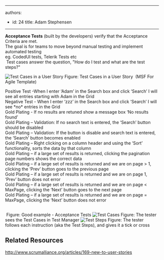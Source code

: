 

---
authors:
  - id: 24
    title: Adam Stephensen
---




<span class='intro'> <p><strong>Acceptance Tests</strong> (built by the developers) verify that the Acceptance Criteria are met.<br>
The goal is for teams to move beyond manual testing and implement automated testing <br>
eg. CodedUI tests, Telerik Tests etc<br>
&#160;Test cases answer the question, &quot;How do I test and what are the test steps?&quot;</p> </span>



<img src="/Management/RulesToBetterScrumUsingTFS/PublishingImages/acceptance-criteria-test-cases.jpg" alt="Test Cases in a User Story" class="ms-rteCustom-ImageArea" /> 
<span class="ms-rteCustom-FigureNormal">Figure&#58; Test Cases in a User Story&#160; (MSF For Agile Template)</span><br>
<p class="ms-rteCustom-GreyBox">Positive Test -When I enter ‘Adam’ in the Search box and click ‘Search’ I will see all entries starting with Adam in the Grid<br>
Negative Test - When I enter ‘zzz’ in the Search box and click ‘Search’ I will see *no* entries in the Grid<br>
Gold Plating - If no results are retuned show a message box ‘No results found’<br>
Gold Plating – Validation&#58; If no search text is entered, the ‘Search’ button should be disabled<br>
Gold Plating – Validation&#58; If the button is disable and search text is entered, the ‘Search’ button becomes enabled<br>
Gold Plating – Right clicking on a column header and using the ‘Sort’ functionality, sorts the data by that column<br>
Gold Plating – if a large set of results is returned, clicking the pagination page numbers shows the correct data<br>
Gold Plating – if a large set of results is returned and we are on page &gt; 1, clicking the ‘Prev’ button goes to the previous page<br>
Gold Plating – if a large set of results is returned and we are on page 1, ‘Prev’ button does not error<br>
Gold Plating – if a large set of results is returned and we are on page &lt; MaxPage, clicking the ‘Next’ button goes to the next page<br>
Gold Plating – if a large set of results is returned and we are on page = MaxPage, clicking the ‘Next’ button does not error<br>
<br>
</p>
<span class="ms-rteCustom-FigureGood">&#160;Figure&#58; Good example - Acceptance Tests</span>

<img src="/Management/RulesToBetterScrumUsingTFS/PublishingImages/test-cases.jpg" alt="Test Cases" class="ms-rteCustom-ImageArea" />
<span class="ms-rteCustom-FigureNormal">Figure&#58; The tester sees the Test Cases in Test Manager</span>

<img src="/Management/RulesToBetterScrumUsingTFS/PublishingImages/test-steps.jpg" alt="Test Steps" class="ms-rteCustom-ImageArea" />
<span class="ms-rteCustom-FigureNormal">Figure&#58; The tester follows each instruction (aka the Test Steps), and gives it a tick or cross</span>

<h2>Related Resources</h2>
<p><a href="http&#58;//www.scrumalliance.org/articles/169-new-to-user-stories" shape="rect">http&#58;//www.scrumalliance.org/articles/169-new-to-user-stories</a></p>


